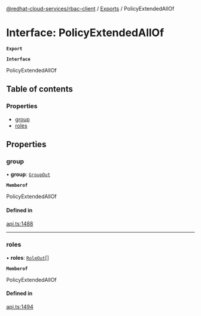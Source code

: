 [@redhat-cloud-services/rbac-client](../README.md) / [Exports](../modules.md) / PolicyExtendedAllOf

# Interface: PolicyExtendedAllOf

**`Export`**

**`Interface`**

PolicyExtendedAllOf

## Table of contents

### Properties

- [group](PolicyExtendedAllOf.md#group)
- [roles](PolicyExtendedAllOf.md#roles)

## Properties

### group

• **group**: [`GroupOut`](GroupOut.md)

**`Memberof`**

PolicyExtendedAllOf

#### Defined in

[api.ts:1488](https://github.com/mkholjuraev/javascript-clients/blob/master/packages/rbac/api.ts#L1488)

___

### roles

• **roles**: [`RoleOut`](RoleOut.md)[]

**`Memberof`**

PolicyExtendedAllOf

#### Defined in

[api.ts:1494](https://github.com/mkholjuraev/javascript-clients/blob/master/packages/rbac/api.ts#L1494)

